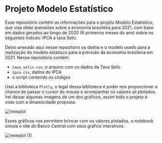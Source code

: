 # Projeto Modelo Estatístico
Esse repositório contém as informações para o projeto Modelo Estatístico, que visa obter previsões sobre a economia brasileira para 2021, com base em dados gerados ao longo de 2020 (6 primeiros meses do ano) sobre os seguintes índices: IPCA e taxa Selic.

Deixo anexado aqui nesse repositório os dados e o modelo usado para a realização do modelo estatísco para a previsão da economia brasileira em 2021. Nesse repositório contém:
- `taxa_selic.csv`, o arquivo com os dados da Taxa Selic
- ``ipca.csv``, dados do IPCA
- o script contendo os códigos

Usei a biblioteca `Plotly`, o legal dessa biblioteca é poder nos proporcionar a chance de passar o cursor do mouse e acompanhar os valores ali plotados. Irei deixar algumas imagens de um dos gráficos, assim todo o projeto é visto com a dinamicidade proposta.

![newplot](https://user-images.githubusercontent.com/67076633/94880768-4eb48600-043a-11eb-980f-faa6d87bed22.png)

Esses gráficos nos permitem brincar com os valores plotados, o notebook simula o site do Banco Central com seus gráfico interativos.

![newplot (1)](https://user-images.githubusercontent.com/67076633/94880782-58d68480-043a-11eb-9e27-9cd5de960797.png)
